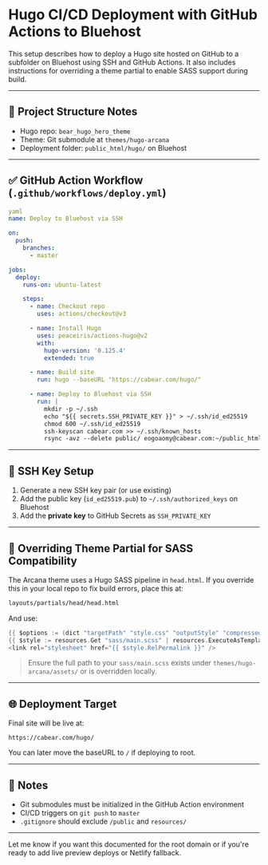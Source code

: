 # Hugo CI/CD Deployment with GitHub Actions to Bluehost

This setup describes how to deploy a Hugo site hosted on GitHub to a subfolder on Bluehost using SSH and GitHub Actions. It also includes instructions for overriding a theme partial to enable SASS support during build.

---

## 📁 Project Structure Notes

* Hugo repo: `bear_hugo_hero_theme`
* Theme: Git submodule at `themes/hugo-arcana`
* Deployment folder: `public_html/hugo/` on Bluehost

---

## ✅ GitHub Action Workflow (`.github/workflows/deploy.yml`)

```yaml
yaml
name: Deploy to Bluehost via SSH

on:
  push:
    branches:
      - master

jobs:
  deploy:
    runs-on: ubuntu-latest

    steps:
      - name: Checkout repo
        uses: actions/checkout@v3

      - name: Install Hugo
        uses: peaceiris/actions-hugo@v2
        with:
          hugo-version: '0.125.4'
          extended: true

      - name: Build site
        run: hugo --baseURL "https://cabear.com/hugo/"

      - name: Deploy to Bluehost via SSH
        run: |
          mkdir -p ~/.ssh
          echo "${{ secrets.SSH_PRIVATE_KEY }}" > ~/.ssh/id_ed25519
          chmod 600 ~/.ssh/id_ed25519
          ssh-keyscan cabear.com >> ~/.ssh/known_hosts
          rsync -avz --delete public/ eogoaomy@cabear.com:~/public_html/hugo/
```

---

## 🔐 SSH Key Setup

1. Generate a new SSH key pair (or use existing)
2. Add the public key (`id_ed25519.pub`) to `~/.ssh/authorized_keys` on Bluehost
3. Add the **private key** to GitHub Secrets as `SSH_PRIVATE_KEY`

---

## 🧠 Overriding Theme Partial for SASS Compatibility

The Arcana theme uses a Hugo SASS pipeline in `head.html`. If you override this in your local repo to fix build errors, place this at:

```bash
layouts/partials/head/head.html
```

And use:

```go
{{ $options := (dict "targetPath" "style.css" "outputStyle" "compressed" "enableSourceMap" .Site.Params.enableSourceMaps) }}
{{ $style := resources.Get "sass/main.scss" | resources.ExecuteAsTemplate "main.scss" . | resources.ToCSS $options }}
<link rel="stylesheet" href="{{ $style.RelPermalink }}" />
```

> Ensure the full path to your `sass/main.scss` exists under `themes/hugo-arcana/assets/` or is overridden locally.

---

## 🌐 Deployment Target

Final site will be live at:

```
https://cabear.com/hugo/
```

You can later move the baseURL to `/` if deploying to root.

---

## 📝 Notes

* Git submodules must be initialized in the GitHub Action environment
* CI/CD triggers on `git push` to `master`
* `.gitignore` should exclude `/public` and `resources/`

---

Let me know if you want this documented for the root domain or if you're ready to add live preview deploys or Netlify fallback.
